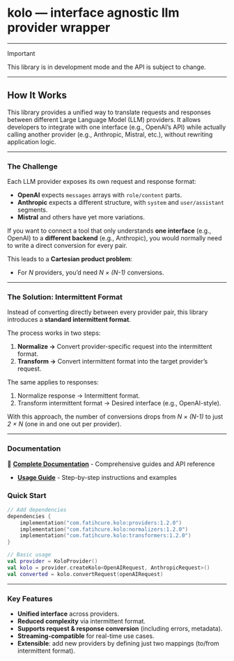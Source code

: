 # kolo — interface agnostic llm provider wrapper

---

> [!IMPORTANT]  
> This library is in development mode and the API is subject to change.

---

## How It Works

This library provides a unified way to translate requests and responses between different Large Language Model (LLM) providers. It allows developers to integrate with one interface (e.g., OpenAI’s API) while actually calling another provider (e.g., Anthropic, Mistral, etc.), without rewriting application logic.

---

### The Challenge

Each LLM provider exposes its own request and response format:

- **OpenAI** expects `messages` arrays with `role/content` parts.
- **Anthropic** expects a different structure, with `system` and `user/assistant` segments.
- **Mistral** and others have yet more variations.

If you want to connect a tool that only understands **one interface** (e.g., OpenAI) to a **different backend** (e.g., Anthropic), you would normally need to write a direct conversion for every pair.

This leads to a **Cartesian product problem**:

- For _N_ providers, you’d need _N × (N-1)_ conversions.

---

### The Solution: Intermittent Format

Instead of converting directly between every provider pair, this library introduces a **standard intermittent format**.

The process works in two steps:

1. **Normalize →** Convert provider-specific request into the intermittent format.
2. **Transform →** Convert intermittent format into the target provider’s request.

The same applies to responses:

1. Normalize response → Intermittent format.
2. Transform intermittent format → Desired interface (e.g., OpenAI-style).

With this approach, the number of conversions drops from _N × (N-1)_ to just _2 × N_ (one in and one out per provider).

---

### Documentation

📖 **[Complete Documentation](docs/README.md)** - Comprehensive guides and API reference

- **[Usage Guide](docs/usage-guide.md)** - Step-by-step instructions and examples

### Quick Start

```kotlin
// Add dependencies
dependencies {
    implementation("com.fatihcure.kolo:providers:1.2.0")
    implementation("com.fatihcure.kolo:normalizers:1.2.0")
    implementation("com.fatihcure.kolo:transformers:1.2.0")
}

// Basic usage
val provider = KoloProvider()
val kolo = provider.createKolo<OpenAIRequest, AnthropicRequest>()
val converted = kolo.convertRequest(openAIRequest)
```

---

### Key Features

- **Unified interface** across providers.
- **Reduced complexity** via intermittent format.
- **Supports request & response conversion** (including errors, metadata).
- **Streaming-compatible** for real-time use cases.
- **Extensible**: add new providers by defining just two mappings (to/from intermittent format).
